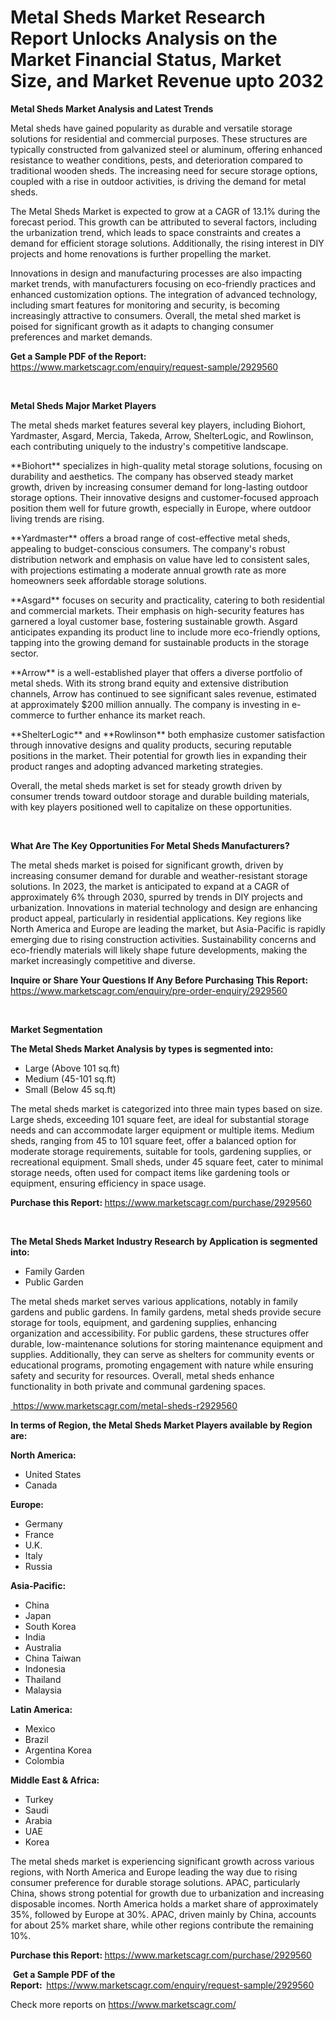 <p><h1>Metal Sheds Market Research Report Unlocks Analysis on the Market Financial Status, Market Size, and Market Revenue upto 2032</h1></p><p><strong>Metal Sheds Market Analysis and Latest Trends</strong></p>
<p><p>Metal sheds have gained popularity as durable and versatile storage solutions for residential and commercial purposes. These structures are typically constructed from galvanized steel or aluminum, offering enhanced resistance to weather conditions, pests, and deterioration compared to traditional wooden sheds. The increasing need for secure storage options, coupled with a rise in outdoor activities, is driving the demand for metal sheds.</p><p>The Metal Sheds Market is expected to grow at a CAGR of 13.1% during the forecast period. This growth can be attributed to several factors, including the urbanization trend, which leads to space constraints and creates a demand for efficient storage solutions. Additionally, the rising interest in DIY projects and home renovations is further propelling the market. </p><p>Innovations in design and manufacturing processes are also impacting market trends, with manufacturers focusing on eco-friendly practices and enhanced customization options. The integration of advanced technology, including smart features for monitoring and security, is becoming increasingly attractive to consumers. Overall, the metal shed market is poised for significant growth as it adapts to changing consumer preferences and market demands.</p></p>
<p><strong>Get a Sample PDF of the Report:&nbsp;</strong> <a href="https://www.marketscagr.com/enquiry/request-sample/2929560?utm_campaign=3098&utm_medium=2&utm_source=Github&utm_content=ia&utm_term=12032025&utm_id=metal-sheds">https://www.marketscagr.com/enquiry/request-sample/2929560</a></p>
<p>&nbsp;</p>
<p><strong>Metal Sheds Major Market Players</strong></p>
<p><p>The metal sheds market features several key players, including Biohort, Yardmaster, Asgard, Mercia, Takeda, Arrow, ShelterLogic, and Rowlinson, each contributing uniquely to the industry's competitive landscape.</p><p>**Biohort** specializes in high-quality metal storage solutions, focusing on durability and aesthetics. The company has observed steady market growth, driven by increasing consumer demand for long-lasting outdoor storage options. Their innovative designs and customer-focused approach position them well for future growth, especially in Europe, where outdoor living trends are rising.</p><p>**Yardmaster** offers a broad range of cost-effective metal sheds, appealing to budget-conscious consumers. The company's robust distribution network and emphasis on value have led to consistent sales, with projections estimating a moderate annual growth rate as more homeowners seek affordable storage solutions.</p><p>**Asgard** focuses on security and practicality, catering to both residential and commercial markets. Their emphasis on high-security features has garnered a loyal customer base, fostering sustainable growth. Asgard anticipates expanding its product line to include more eco-friendly options, tapping into the growing demand for sustainable products in the storage sector.</p><p>**Arrow** is a well-established player that offers a diverse portfolio of metal sheds. With its strong brand equity and extensive distribution channels, Arrow has continued to see significant sales revenue, estimated at approximately $200 million annually. The company is investing in e-commerce to further enhance its market reach.</p><p>**ShelterLogic** and **Rowlinson** both emphasize customer satisfaction through innovative designs and quality products, securing reputable positions in the market. Their potential for growth lies in expanding their product ranges and adopting advanced marketing strategies.</p><p>Overall, the metal sheds market is set for steady growth driven by consumer trends toward outdoor storage and durable building materials, with key players positioned well to capitalize on these opportunities.</p></p>
<p>&nbsp;</p>
<p><strong>What Are The Key Opportunities For Metal Sheds Manufacturers?</strong></p>
<p><p>The metal sheds market is poised for significant growth, driven by increasing consumer demand for durable and weather-resistant storage solutions. In 2023, the market is anticipated to expand at a CAGR of approximately 6% through 2030, spurred by trends in DIY projects and urbanization. Innovations in material technology and design are enhancing product appeal, particularly in residential applications. Key regions like North America and Europe are leading the market, but Asia-Pacific is rapidly emerging due to rising construction activities. Sustainability concerns and eco-friendly materials will likely shape future developments, making the market increasingly competitive and diverse.</p></p>
<p><strong>Inquire or Share Your Questions If Any Before Purchasing This Report:</strong> <a href="https://www.marketscagr.com/enquiry/pre-order-enquiry/2929560?utm_campaign=3098&utm_medium=2&utm_source=Github&utm_content=ia&utm_term=12032025&utm_id=metal-sheds">https://www.marketscagr.com/enquiry/pre-order-enquiry/2929560</a></p>
<p>&nbsp;</p>
<p><strong>Market Segmentation</strong></p>
<p><strong>The Metal Sheds Market Analysis by types is segmented into:</strong></p>
<p><ul><li>Large (Above 101 sq.ft)</li><li>Medium (45-101 sq.ft)</li><li>Small (Below 45 sq.ft)</li></ul></p>
<p><p>The metal sheds market is categorized into three main types based on size. Large sheds, exceeding 101 square feet, are ideal for substantial storage needs and can accommodate larger equipment or multiple items. Medium sheds, ranging from 45 to 101 square feet, offer a balanced option for moderate storage requirements, suitable for tools, gardening supplies, or recreational equipment. Small sheds, under 45 square feet, cater to minimal storage needs, often used for compact items like gardening tools or equipment, ensuring efficiency in space usage.</p></p>
<p><strong>Purchase this Report:&nbsp;</strong><a href="https://www.marketscagr.com/purchase/2929560?utm_campaign=3098&utm_medium=2&utm_source=Github&utm_content=ia&utm_term=12032025&utm_id=metal-sheds">https://www.marketscagr.com/purchase/2929560</a></p>
<p>&nbsp;</p>
<p><strong>The Metal Sheds Market Industry Research by Application is segmented into:</strong></p>
<p><ul><li>Family Garden</li><li>Public Garden</li></ul></p>
<p><p>The metal sheds market serves various applications, notably in family gardens and public gardens. In family gardens, metal sheds provide secure storage for tools, equipment, and gardening supplies, enhancing organization and accessibility. For public gardens, these structures offer durable, low-maintenance solutions for storing maintenance equipment and supplies. Additionally, they can serve as shelters for community events or educational programs, promoting engagement with nature while ensuring safety and security for resources. Overall, metal sheds enhance functionality in both private and communal gardening spaces.</p></p>
<p><a href="https://www.marketscagr.com/metal-sheds-r2929560?utm_campaign=3098&utm_medium=2&utm_source=Github&utm_content=ia&utm_term=12032025&utm_id=metal-sheds">&nbsp;https://www.marketscagr.com/metal-sheds-r2929560</a></p>
<p><strong>In terms of Region, the Metal Sheds Market Players available by Region are:</strong></p>
<p>
    <p> <strong> North America: </strong>
        <ul>
            <li>United States</li>
            <li>Canada</li>
        </ul>
        </p> 
    <p> <strong> Europe: </strong>
        <ul>
            <li>Germany</li>
            <li>France</li>
            <li>U.K.</li>
            <li>Italy</li>
            <li>Russia</li>
        </ul>
        </p> 
    <p> <strong> Asia-Pacific: </strong>
        <ul>
            <li>China</li>
            <li>Japan</li>
            <li>South Korea</li>
            <li>India</li>
            <li>Australia</li>
            <li>China Taiwan</li>
            <li>Indonesia</li>
            <li>Thailand</li>
            <li>Malaysia</li>
        </ul>
        </p> 
    <p> <strong> Latin America: </strong>
        <ul>
            <li>Mexico</li>
            <li>Brazil</li>
            <li>Argentina Korea</li>
            <li>Colombia</li>
        </ul>
        </p> 
    <p> <strong> Middle East & Africa: </strong>
        <ul>
            <li>Turkey</li>
            <li>Saudi</li>
            <li>Arabia</li>
            <li>UAE</li>
            <li>Korea</li>
        </ul>
    </p>
    </p>
<p><p>The metal sheds market is experiencing significant growth across various regions, with North America and Europe leading the way due to rising consumer preference for durable storage solutions. APAC, particularly China, shows strong potential for growth due to urbanization and increasing disposable incomes. North America holds a market share of approximately 35%, followed by Europe at 30%. APAC, driven mainly by China, accounts for about 25% market share, while other regions contribute the remaining 10%.</p></p>
<p><strong>Purchase this Report: </strong><a href="https://www.marketscagr.com/purchase/2929560?utm_campaign=3098&utm_medium=2&utm_source=Github&utm_content=ia&utm_term=12032025&utm_id=metal-sheds">https://www.marketscagr.com/purchase/2929560</a></p>
<p>&nbsp;<strong>Get a Sample PDF of the Report:&nbsp;&nbsp;</strong><a href="https://www.marketscagr.com/enquiry/request-sample/2929560?utm_campaign=3098&utm_medium=2&utm_source=Github&utm_content=ia&utm_term=12032025&utm_id=metal-sheds">https://www.marketscagr.com/enquiry/request-sample/2929560</a></p>
<p><strong></strong></p>
<p>Check more reports on <a href="https://www.marketscagr.com/?utm_campaign=3098&utm_medium=2&utm_source=Github&utm_content=ia&utm_term=12032025&utm_id=metal-sheds">https://www.marketscagr.com/</a></p>